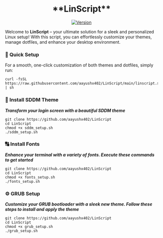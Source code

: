 <div align="center">

<h1><strong> **LinScript** </strong></h1>

[![Version](https://img.shields.io/github/v/release/aayushx402/LinScript?color=%4CAF50&label=Latest%20Release&style=for-the-badge)](https://github.com/aayushx402/LinScript/releases/latest)
 
</div>

<p>Welcome to <strong>LinScript</strong> – your ultimate solution for a sleek and personalized Linux setup! With this script, you can effortlessly customize your themes, manage dotfiles, and enhance your desktop environment.</p>

<h3>🚀 Quick Setup</h3>

<p>For a smooth, one-click customization of both themes and dotfiles, simply run:</p>

```shell
curl -fsSL https://raw.githubusercontent.com/aayushx402/LinScript/main/linscript.sh | sh
```

<h3>🎨 Install SDDM Theme</h3>

<strong>*Transform your login screen with a beautiful SDDM theme* </strong>

```shell
git clone https://github.com/aayushx402/LinScript
cd LinScript
chmod +x sddm_setup.sh
./sddm_setup.sh
```

<h3>🔠 Install Fonts</h3>

<strong>*Enhance your terminal with a variety of fonts. Execute these commands to get started* </strong>

```shell
git clone https://github.com/aayushx402/LinScript
cd LinScript
chmod +x fonts_setup.sh
./fonts_setup.sh
```

<h3>⚙️ GRUB Setup</h3>

<strong>*Customize your GRUB bootloader with a sleek new theme. Follow these steps to install and apply the theme* </strong>

```shell
git clone https://github.com/aayushx402/LinScript
cd LinScript
chmod +x grub_setup.sh
./grub_setup.sh
```

